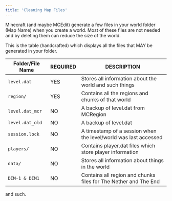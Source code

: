 ```yaml
---
title: 'Cleaning Map Files'
---
```


Minecraft (and maybe MCEdit) generate a few files in your world folder (Map Name) when you create a world. Most of these files
are not needed and by deleting them can reduce the size of the world.

This is the table (handcrafted) which displays all the files that MAY be generated in your folder.

| Folder/File Name  |  REQUIRED  |  DESCRIPTION  |
|-------------------|------------|---------------|
|   `level.dat`     |    YES     | Stores all information about the world and such things  |
|   `region/`       |    YES     | Contains all the regions and chunks of that world       |
|   `level.dat_mcr` |    NO      | A backup of level.dat from MCRegion                     |
|   `level.dat_old` |    NO      | A backup of level.dat                                   |
|   `session.lock`  |    NO      | A timestamp of a session when the level/world was last accessed  |
|   `players/`      |    NO      | Contains player.dat files which store player information|
|   `data/`         |    NO      | Stores all information about things in the world        |
|   `DIM-1 & DIM1`  |    NO      | Contains all region and chunks files for The Nether and The End        |

and such.

